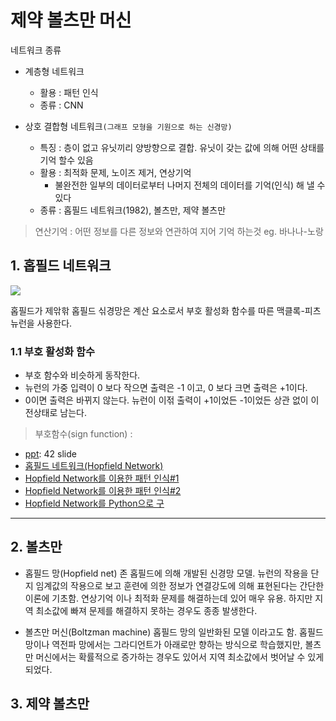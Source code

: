 # 제약 볼츠만 머신 

네트워크 종류 
- 계층형 네트워크 
    - 활용 : 패턴 인식
    - 종류 : CNN

- 상호 결합형 네트워크`(그래프 모형을 기원으로 하는 신경망)`
    - 특징 : 층이 없고 유닛끼리 양방향으로 결합. 유닛이 갖는 값에 의해 어떤 상태를 기억 할수 있음
    - 활용 : 최적화 문제, 노이즈 제거, 연상기억 
        - 불완전한 일부의 데이터로부터 나머지 전체의 데이터를 기억(인식) 해 낼 수 있다
    - 종류 : 홉필드 네트워크(1982), 볼츠만, 제약 볼츠만 

> 연산기억 : 어떤 정보를 다른 정보와 연관하여 지어 기억 하는것 eg. 바나나-노랑



## 1. 홉필드 네트워크 

![](https://i.imgur.com/aXzW4Yy.png)


홉필드가 제앆핚 홉필드 싞경망은 계산 요소로서 부호 활성화 함수를 따른 맥클록-피츠뉴런을 사용한다.

### 1.1 부호 활성화 함수
- 부호 함수와 비슷하게 동작한다.
- 뉴런의 가중 입력이 0 보다 작으면 출력은 -1 이고, 0 보다 크면 출력은 +1이다.
- 0이면 출력은 바뀌지 않는다. 뉴런이 이젂 출력이 +1이었든 -1이었든 상관 없이 이전상태로 남는다. 


> 부호함수(sign function) : 


- [ppt](http://kowon.dongseo.ac.kr/~dkkang/AI2011Fall/W0607.pdf): 42 slide
- [홉필드 네트워크(Hopfield Network)](http://untitledtblog.tistory.com/7)
- [Hopfield Network를 이용한 패턴 인식#1](http://secmem.tistory.com/268)
- [Hopfield Network를 이용한 패턴 인식#2](http://secmem.tistory.com/270)
- [Hopfield Network를 Python으로 구 ](http://trampkiwi.blog.me/221012687142)
---

## 2. 볼츠만 

- 홉필드 망(Hopfield net)
  존 홉필드에 의해 개발된 신경망 모델.
  뉴런의 작용을 단지 임계값의 작용으로 보고 훈련에 의한 정보가 연결강도에 의해 표현된다는 간단한 이론에 기초함.
  연상기억 이나 최적화 문제를 해결하는데 있어 매우 유용.
  하지만 지역 최소값에 빠져 문제를 해결하지 못하는 경우도 종종 발생한다.

- 볼츠만 머신(Boltzman machine)
  홉필드 망의 일반화된 모델 이라고도 함.
  홉필드 망이나 역전파 망에서는 그라디언트가 아래로만 향하는 방식으로 학습했지만,
  볼츠만 머신에서는 확률적으로 증가하는 경우도 있어서 지역 최소값에서 벗어날 수 있게 되었다.



## 3. 제약 볼츠만 